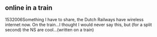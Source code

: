 <article><h1>online in a train</h1><time><span class="day">15</span><span class="month">3</span><span class="year">2006</span></time>Something I have to share, the Dutch Railways have wireless internet now. On the train...I thought I would never say this, but (for a split second) the NS are cool...(written on a train)</article>